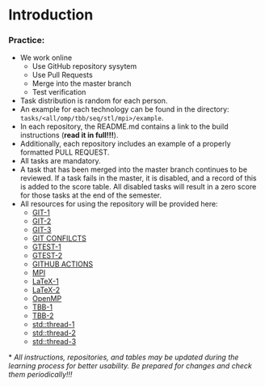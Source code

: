 # Introduction

### Practice:
* We work online 
  * Use GitHub repository sysytem
  * Use Pull Requests
  * Merge into the master branch
  * Test verification
* Task distribution is random for each person.
* An example for each technology can be found in the directory: `tasks/<all/omp/tbb/seq/stl/mpi>/example`.
* In each repository, the README.md contains a link to the build instructions (**read it in full!!!**).
* Additionally, each repository includes an example of a properly formatted PULL REQUEST. 
* All tasks are mandatory.
* A task that has been merged into the master branch continues to be reviewed. 
If a task fails in the master, it is disabled, and a record of this is added to the score table. 
All disabled tasks will result in a zero score for those tasks at the end of the semester.
* All resources for using the repository will be provided here:
  * [GIT-1](https://proglib.io/p/git-for-half-an-hour) 
  * [GIT-2](https://medium.com/nuances-of-programming/%D0%B7%D0%BD%D0%B0%D0%BA%D0%BE%D0%BC%D1%81%D1%82%D0%B2%D0%BE-%D1%81-git-%D0%B8-github-%D1%80%D1%83%D0%BA%D0%BE%D0%B2%D0%BE%D0%B4%D1%81%D1%82%D0%B2%D0%BE-%D0%B4%D0%BB%D1%8F-%D0%BD%D0%B0%D1%87%D0%B8%D0%BD%D0%B0%D1%8E%D1%89%D0%B8%D1%85-54ea2567d76c)
  * [GIT-3](https://tproger.ru/translations/git-quick-start/)
  * [GIT CONFILCTS](https://githowto.com/ru/resolving_conflicts)
  * [GTEST-1](https://habr.com/ru/post/119090/)
  * [GTEST-2](https://github.com/google/googletest/blob/master/googletest/docs/primer.md)
  * [GITHUB ACTIONS](https://docs.github.com/ru/actions)
  * [MPI](https://parallel.ru/vvv/mpi.html#p1)
  * [LaTeX-1](https://www.mccme.ru/free-books/llang/newllang.pdf)
  * [LaTeX-2](http://www.docs.is.ed.ac.uk/skills/documents/3722/3722-2014.pdf)
  * [OpenMP](https://parallel.ru/tech/tech_dev/openmp.html)
  * [TBB-1](http://www.unn.ru/pages/e-library/aids/2007/12.pdf)
  * [TBB-2](https://software.intel.com/content/www/ru/ru/develop/articles/tbb_async_io.html)
  * [std::thread-1](https://eax.me/cpp-multithreading/)
  * [std::thread-2](http://www.quizful.net/post/multithreading-cpp11)
  * [std::thread-3](http://ikt.muctr.ru/images/info/2Lecture_3.pdf)

\* *All instructions, repositories, and tables may be updated during the learning process for better usability. Be prepared for changes and check them periodically!!!*